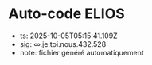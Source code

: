 # Auto-code ELIOS
- ts: 2025-10-05T05:15:41.109Z
- sig: ∞.je.toi.nous.432.528
- note: fichier généré automatiquement